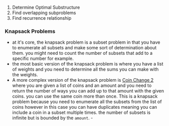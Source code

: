1. Determine Optimal Substructure 
2. Find overlapping subproblems
3. Find recurrence relationship 

### Knapsack Problems
- at it's core, the knapsack problem is a subset problem in that you have to enumerate all subsets and make some sort of determination about them. you might need to count the number of subsets that add to a specific number for example.  
- the most basic version of the knapsack problem is where you have a list of weights and you need to determine all the sums you can make with the weights.
- A more complex version of the knapsack problem is [Coin Change 2](https://leetcode.com/problems/coin-change-ii/description/) where you are given a list of coins and an amount and you need to return the number of ways you can add up to that amount with the given coins. you can use the same coin more than once. This is a knapsack problem because you need to enumerate all the subsets from the list of coins however in this case you can have duplicates meaning you can include a coin in a subset multiple times. the number of subsets is infinite but is bounded by the `amount`.
		- 
